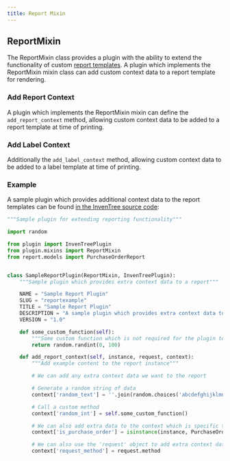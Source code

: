 ```yaml
---
title: Report Mixin
---
```


## ReportMixin

The ReportMixin class provides a plugin with the ability to extend the functionality of custom [report templates](../../report/report.md). A plugin which implements the ReportMixin mixin class can add custom context data to a report template for rendering.

### Add Report Context

A plugin which implements the ReportMixin mixin can define the `add_report_context` method, allowing custom context data to be added to a report template at time of printing.

### Add Label Context

Additionally the `add_label_context` method, allowing custom context data to be added to a label template at time of printing.

### Example

A sample plugin which provides additional context data to the report templates can be found [in the InvenTree source code](https://github.com/inventree/InvenTree/blob/master/src/backend/InvenTree/plugin/samples/integration/report_plugin_sample.py):

```python
"""Sample plugin for extending reporting functionality"""

import random

from plugin import InvenTreePlugin
from plugin.mixins import ReportMixin
from report.models import PurchaseOrderReport


class SampleReportPlugin(ReportMixin, InvenTreePlugin):
    """Sample plugin which provides extra context data to a report"""

    NAME = "Sample Report Plugin"
    SLUG = "reportexample"
    TITLE = "Sample Report Plugin"
    DESCRIPTION = "A sample plugin which provides extra context data to a report"
    VERSION = "1.0"

    def some_custom_function(self):
        """Some custom function which is not required for the plugin to function"""
        return random.randint(0, 100)

    def add_report_context(self, instance, request, context):
        """Add example content to the report instance"""

        # We can add any extra context data we want to the report

        # Generate a random string of data
        context['random_text'] = ''.join(random.choices('abcdefghijklmnopqrstuvwxyz', k=20))

        # Call a custom method
        context['random_int'] = self.some_custom_function()

        # We can also add extra data to the context which is specific to the report type
        context['is_purchase_order'] = isinstance(instance, PurchaseOrderReport)

        # We can also use the 'request' object to add extra context data
        context['request_method'] = request.method
```

